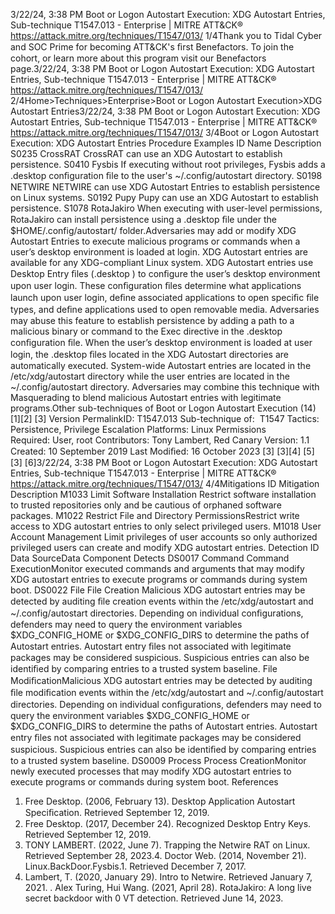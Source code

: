 3/22/24, 3:38 PM Boot or Logon Autostart Execution: XDG Autostart Entries, Sub-technique T1547.013 - Enterprise | MITRE ATT&CK®
https://attack.mitre.org/techniques/T1547/013/ 1/4Thank you to Tidal Cyber and SOC Prime for becoming ATT&CK's ﬁrst Benefactors. To join the cohort, or learn more about this program visit our
Benefactors page.3/22/24, 3:38 PM Boot or Logon Autostart Execution: XDG Autostart Entries, Sub-technique T1547.013 - Enterprise | MITRE ATT&CK®
https://attack.mitre.org/techniques/T1547/013/ 2/4Home>Techniques>Enterprise>Boot or Logon Autostart Execution>XDG Autostart Entries3/22/24, 3:38 PM Boot or Logon Autostart Execution: XDG Autostart Entries, Sub-technique T1547.013 - Enterprise | MITRE ATT&CK®
https://attack.mitre.org/techniques/T1547/013/ 3/4Boot or Logon Autostart Execution: XDG Autostart
Entries
Procedure Examples
ID Name Description
S0235 CrossRAT CrossRAT can use an XDG Autostart to establish persistence.
S0410 Fysbis If executing without root privileges, Fysbis adds a .desktop conﬁguration ﬁle to the user's
~/.config/autostart directory.
S0198 NETWIRE NETWIRE can use XDG Autostart Entries to establish persistence on Linux systems.
S0192 Pupy Pupy can use an XDG Autostart to establish persistence.
S1078 RotaJakiro When executing with user-level permissions, RotaJakiro can install persistence using a .desktop ﬁle under the
$HOME/.config/autostart/ folder.Adversaries may add or modify XDG Autostart Entries to execute malicious programs or commands when a user’s desktop environment is
loaded at login. XDG Autostart entries are available for any XDG-compliant Linux system. XDG Autostart entries use Desktop Entry ﬁles
(.desktop ) to conﬁgure the user’s desktop environment upon user login. These conﬁguration ﬁles determine what applications launch upon
user login, deﬁne associated applications to open speciﬁc ﬁle types, and deﬁne applications used to open removable media.
Adversaries may abuse this feature to establish persistence by adding a path to a malicious binary or command to the Exec directive in the
.desktop conﬁguration ﬁle. When the user’s desktop environment is loaded at user login, the .desktop ﬁles located in the XDG Autostart
directories are automatically executed. System-wide Autostart entries are located in the /etc/xdg/autostart directory while the user
entries are located in the ~/.config/autostart directory.
Adversaries may combine this technique with Masquerading to blend malicious Autostart entries with legitimate programs.Other sub-techniques of Boot or Logon Autostart Execution (14)
[1][2]
[3]
Version PermalinkID: T1547.013
Sub-technique of:  T1547
 
Tactics: Persistence, Privilege Escalation
 
Platforms: Linux
 
Permissions Required: User, root
Contributors: Tony Lambert, Red Canary
Version: 1.1
Created: 10 September 2019
Last Modiﬁed: 16 October 2023
[3]
[3][4]
[5]
[3]
[6]3/22/24, 3:38 PM Boot or Logon Autostart Execution: XDG Autostart Entries, Sub-technique T1547.013 - Enterprise | MITRE ATT&CK®
https://attack.mitre.org/techniques/T1547/013/ 4/4Mitigations
ID Mitigation Description
M1033 Limit Software Installation Restrict software installation to trusted repositories only and be cautious of orphaned
software packages.
M1022 Restrict File and Directory
PermissionsRestrict write access to XDG autostart entries to only select privileged users.
M1018 User Account Management Limit privileges of user accounts so only authorized privileged users can create and
modify XDG autostart entries.
Detection
ID Data SourceData Component Detects
DS0017 Command Command
ExecutionMonitor executed commands and arguments that may modify XDG autostart entries to
execute programs or commands during system boot.
DS0022 File File Creation Malicious XDG autostart entries may be detected by auditing ﬁle creation events within the
/etc/xdg/autostart and ~/.config/autostart directories. Depending on individual
conﬁgurations, defenders may need to query the environment variables $XDG\_CONFIG\_HOME or
$XDG\_CONFIG\_DIRS to determine the paths of Autostart entries. Autostart entry ﬁles not
associated with legitimate packages may be considered suspicious. Suspicious entries can
also be identiﬁed by comparing entries to a trusted system baseline.
File
ModiﬁcationMalicious XDG autostart entries may be detected by auditing ﬁle modiﬁcation events within
the /etc/xdg/autostart and ~/.config/autostart directories. Depending on individual
conﬁgurations, defenders may need to query the environment variables $XDG\_CONFIG\_HOME or
$XDG\_CONFIG\_DIRS to determine the paths of Autostart entries. Autostart entry ﬁles not
associated with legitimate packages may be considered suspicious. Suspicious entries can
also be identiﬁed by comparing entries to a trusted system baseline.
DS0009 Process Process
CreationMonitor newly executed processes that may modify XDG autostart entries to execute
programs or commands during system boot.
References
1. Free Desktop. (2006, February 13). Desktop Application
Autostart Speciﬁcation. Retrieved September 12, 2019.
2. Free Desktop. (2017, December 24). Recognized Desktop Entry
Keys. Retrieved September 12, 2019.
3. TONY LAMBERT. (2022, June 7). Trapping the Netwire RAT on
Linux. Retrieved September 28, 2023.4. Doctor Web. (2014, November 21). Linux.BackDoor.Fysbis.1.
Retrieved December 7, 2017.
5. Lambert, T. (2020, January 29). Intro to Netwire. Retrieved
January 7, 2021.
 . Alex Turing, Hui Wang. (2021, April 28). RotaJakiro: A long live
secret backdoor with 0 VT detection. Retrieved June 14, 2023.